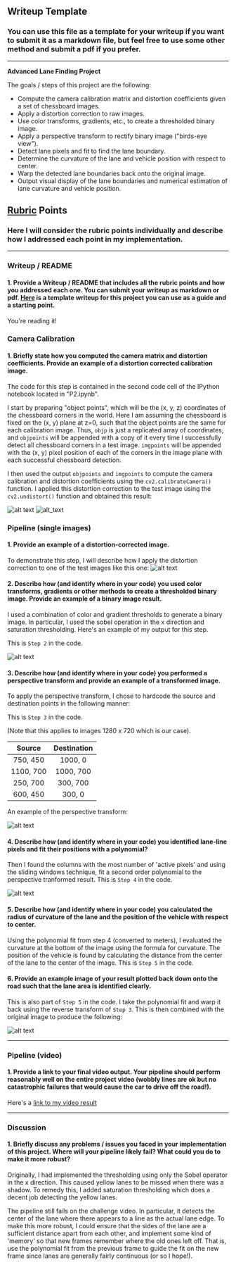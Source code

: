 ## Writeup Template

### You can use this file as a template for your writeup if you want to submit it as a markdown file, but feel free to use some other method and submit a pdf if you prefer.

---

**Advanced Lane Finding Project**

The goals / steps of this project are the following:

* Compute the camera calibration matrix and distortion coefficients given a set of chessboard images.
* Apply a distortion correction to raw images.
* Use color transforms, gradients, etc., to create a thresholded binary image.
* Apply a perspective transform to rectify binary image ("birds-eye view").
* Detect lane pixels and fit to find the lane boundary.
* Determine the curvature of the lane and vehicle position with respect to center.
* Warp the detected lane boundaries back onto the original image.
* Output visual display of the lane boundaries and numerical estimation of lane curvature and vehicle position.

[//]: # (Image References)

[image1]: ./camera_cal/calibration1.jpg "Distorted"
[image2]: ./camera_cal_undistorted/calibration1.jpg "Undistorted"
[image3]: ./test_images_undistorted/straight_lines1.jpg "Road Transformed"
[image4]: ./test_images_sobel/straight_lines1.jpg "Binary Example"
[image5]: ./test_images_perspective/straight_lines1.jpg "Warp Example"
[image6]: ./test_images_polynomial_fit/straight_lines1.jpg "Fit Visual"
[image7]: ./test_images_curvature/straight_lines1.jpg "Output"
[video1]: ./test_videos_result/project_video.mp4 "Video"

## [Rubric](https://review.udacity.com/#!/rubrics/571/view) Points

### Here I will consider the rubric points individually and describe how I addressed each point in my implementation.  

---

### Writeup / README

#### 1. Provide a Writeup / README that includes all the rubric points and how you addressed each one.  You can submit your writeup as markdown or pdf.  [Here](https://github.com/udacity/CarND-Advanced-Lane-Lines/blob/master/writeup_template.md) is a template writeup for this project you can use as a guide and a starting point.  

You're reading it!

### Camera Calibration

#### 1. Briefly state how you computed the camera matrix and distortion coefficients. Provide an example of a distortion corrected calibration image.

The code for this step is contained in the second code cell of the IPython notebook located in "P2.ipynb". 

I start by preparing "object points", which will be the (x, y, z) coordinates of the chessboard corners in the world. Here I am assuming the chessboard is fixed on the (x, y) plane at z=0, such that the object points are the same for each calibration image.  Thus, `objp` is just a replicated array of coordinates, and `objpoints` will be appended with a copy of it every time I successfully detect all chessboard corners in a test image.  `imgpoints` will be appended with the (x, y) pixel position of each of the corners in the image plane with each successful chessboard detection.  

I then used the output `objpoints` and `imgpoints` to compute the camera calibration and distortion coefficients using the `cv2.calibrateCamera()` function.  I applied this distortion correction to the test image using the `cv2.undistort()` function and obtained this result: 

![alt text][image1]
![alt_text][image2]

### Pipeline (single images)

#### 1. Provide an example of a distortion-corrected image.

To demonstrate this step, I will describe how I apply the distortion correction to one of the test images like this one:
![alt text][image3]

#### 2. Describe how (and identify where in your code) you used color transforms, gradients or other methods to create a thresholded binary image.  Provide an example of a binary image result.

I used a combination of color and gradient thresholds to generate a binary image. In particular, I used the sobel operation in the x direction and saturation thresholding. Here's an example of my output for this step.

This is `Step 2` in the code.

![alt text][image4]

#### 3. Describe how (and identify where in your code) you performed a perspective transform and provide an example of a transformed image.

To apply the perspective transform, I chose to hardcode the source and destination points in the following manner:

This is `Step 3` in the code.

(Note that this applies to images 1280 x 720 which is our case).

| Source        | Destination   | 
|:-------------:|:-------------:| 
| 750, 450      | 1000, 0       | 
| 1100, 700     | 1000, 700     |
| 250, 700      | 300, 700      |
| 600, 450      | 300, 0        |

An example of the perspective transform:

![alt text][image5]

#### 4. Describe how (and identify where in your code) you identified lane-line pixels and fit their positions with a polynomial?

Then I found the columns with the most number of 'active pixels' and using the sliding windows technique, fit a second order polynomial to the perspective tranformed result. This is `Step 4` in the code.

![alt text][image6]

#### 5. Describe how (and identify where in your code) you calculated the radius of curvature of the lane and the position of the vehicle with respect to center.

Using the polynomial fit from step 4 (converted to meters), I evaluated the curvature at the bottom of the image using the formula for curvature. The position of the vehicle is found by calculating the distance from the center of the lane to the center of the image. This is `Step 5` in the code.

#### 6. Provide an example image of your result plotted back down onto the road such that the lane area is identified clearly.

This is also part of `Step 5` in the code. I take the polynomial fit and warp it back using the reverse transform of `Step 3`. This is then combined with the original image to produce the following:

![alt text][image7]

---

### Pipeline (video)

#### 1. Provide a link to your final video output.  Your pipeline should perform reasonably well on the entire project video (wobbly lines are ok but no catastrophic failures that would cause the car to drive off the road!).

Here's a [link to my video result](./test_videos_result/project_video.mp4)

---

### Discussion

#### 1. Briefly discuss any problems / issues you faced in your implementation of this project.  Where will your pipeline likely fail?  What could you do to make it more robust?

Originally, I had implemented the thresholding using only the Sobel operator in the x direction. This caused yellow lanes to be missed when there was a shadow. To remedy this, I added saturation thresholding which does a decent job detecting the yellow lanes.

The pipeline still fails on the challenge video. In particular, it detects the center of the lane where there appears to a line as the actual lane edge. To make this more robust, I could ensure that the sides of the lane are a sufficient distance apart from each other, and implement some kind of 'memory' so that new frames remember where the old ones left off. That is, use the polynomial fit from the previous frame to guide the fit on the new frame since lanes are generally fairly continuous (or so I hope!).

